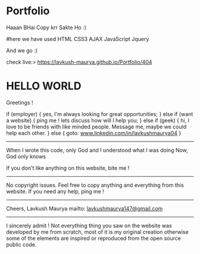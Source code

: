 # Portfolio



Haaan BHai Copy krr Sakte Ho :)

#here we have used 
HTML
CSS3
AJAX
JavaScript
Jquery

And we go :)


check live:> https://lavkush-maurya.github.io/Portfolio/404

<h1>HELLO WORLD</h1>
Greetings !

if (employer) {
  yes, I'm always looking for great opportunities;
}
else if (want a website) {
  ping me ! lets discuss how will I help you;
}
else if (geek) {
  hi, I love to be friends with like minded people.
  Message me, maybe we could help each other.
}
else {
  goto: www.linkedin.com/in/lavkushmaurya04
}
________________________________________________________________________________________

When I wrote this code, only God and I understood what I was doing
Now, God only knows

If you don't like anything on this website, bite me !
________________________________________________________________________________________

No copyright issues.
Feel free to copy anything and everything from this website.
If you need any help, ping me !
________________________________________________________________________________________

Cheers,
Lavkush Maurya
mailto: lavkushmaurya147@gmail.com
________________________________________________________________________________________

I sincerely admit ! Not everything thing you saw on the website was developed by me from
scratch, most of it is my original creation otherwise some of the elements are inspired
or reproduced from the open source public code.

